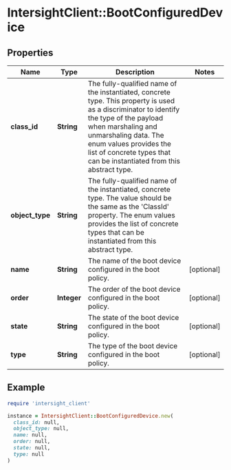 # IntersightClient::BootConfiguredDevice

## Properties

| Name | Type | Description | Notes |
| ---- | ---- | ----------- | ----- |
| **class_id** | **String** | The fully-qualified name of the instantiated, concrete type. This property is used as a discriminator to identify the type of the payload when marshaling and unmarshaling data. The enum values provides the list of concrete types that can be instantiated from this abstract type. |  |
| **object_type** | **String** | The fully-qualified name of the instantiated, concrete type. The value should be the same as the &#39;ClassId&#39; property. The enum values provides the list of concrete types that can be instantiated from this abstract type. |  |
| **name** | **String** | The name of the boot device configured in the boot policy. | [optional] |
| **order** | **Integer** | The order of the boot device configured in the boot policy. | [optional] |
| **state** | **String** | The state of the boot device configured in the boot policy. | [optional] |
| **type** | **String** | The type of the boot device configured in the boot policy. | [optional] |

## Example

```ruby
require 'intersight_client'

instance = IntersightClient::BootConfiguredDevice.new(
  class_id: null,
  object_type: null,
  name: null,
  order: null,
  state: null,
  type: null
)
```


